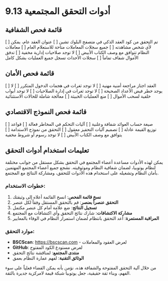 # 9.13 أدوات التحقق المجتمعية

## قائمة فحص الشفافية
[ ] تم التحقق من كود العقد الذكي في متصفح البلوك تشين
[ ] عنوان العقد عام، يمكن لأي شخص مشاهدته
[ ] جميع سجلات المعاملات متاحة للاستعلام العام
[ ] معاملات النظام تتوافق مع وصف الكتاب الأبيض
[ ] لا توجد صلاحيات إدارية مخفية
[ ] تدفق الأموال شفاف تماماً
[ ] سجلات الأحداث تسجل جميع العمليات بشكل كامل

## قائمة فحص الأمان
[ ] العقد اجتاز مراجعة أمنية مهنية
[ ] لا توجد ثغرات في هجمات الدخول المتكرر
[ ] لا يوجد خطر فيض الأعداد الصحيحة
[ ] لا توجد ثغرات في إدارة الصلاحيات
[ ] لا توجد أبواب خلفية لسحب الأموال
[ ] منع العمليات الخبيثة
[ ] معالجة شاملة للحالات الاستثنائية

## قائمة فحص النموذج الاقتصادي
[ ] صيغة حساب العوائد شفافة وعلنية
[ ] آليات التحكم في المخاطر فعالة
[ ] قواعد توزيع القيمة عادلة
[ ] تصميم آليات التحفيز معقول
[ ] التحقق من نموذج الاستدامة
[ ] يتوافق مع وصف الكتاب الأبيض
[ ] لا توجد رسوم أو شروط مخفية

## تعليمات استخدام أدوات التحقق

يمكن لهذه الأدوات مساعدة أعضاء المجتمع في التحقق بشكل مستقل من جوانب مختلفة لنظام يوتوبيا، لضمان شفافية النظام وموثوقيته. نشجع جميع أعضاء المجتمع المهتمين بأمان النظام وتشغيله على استخدام هذه الأدوات للتحقق، ومشاركة النتائج مع المجتمع.

### خطوات الاستخدام:

1. **نسخ قائمة الفحص**: انسخ القائمة أعلاه إلى وثيقتك
2. **التحقق عنصراً بعنصر**: قم بالتحقق المستقل وفقاً لكل عنصر
3. **تسجيل النتائج**: ضع علامة أمام كل عنصر مكتمل
4. **مشاركة الاكتشافات**: شارك نتائج التحقق وأي اكتشافات مع المجتمع
5. **المراقبة المستمرة**: أعد التحقق بانتظام لضمان استمرار النظام في الوفاء بالمعايير

### موارد التحقق:

- **BSCScan**: https://bscscan.com - لعرض العقود والمعاملات
- **GitHub**: لعرض مستودع الكود المفتوح
- **منتدى المجتمع**: لمناقشة نتائج التحقق
- **الوثائق التقنية**: لفهم عمارة النظام بعمق

من خلال آلية التحقق المفتوحة والشفافة هذه، نؤمن بأنه يمكن القضاء فعلياً على سوء الفهم، وبناء ثقة حقيقية، جعل يوتوبيا شبكة قيمة لامركزية جديرة بالثقة.